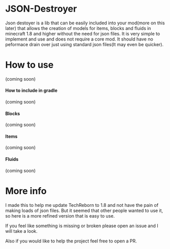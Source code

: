 # JSON-Destroyer

Json destoyer is a lib that can be easily included into your mod(more on this later) that allows the creation of models for items, blocks and fluids in minecraft 1.8 and higher without the need for json files.
It is very simple to implement and use and does not require a core mod. It should have no peformace drain over just using standard json files(It may even be quicker).

# How to use
(coming soon)
#### How to include in gradle
(coming soon)
#### Blocks
(coming soon)
#### Items
(coming soon)
####  Fluids
(coming soon)

# More info

I made this to help me update TechReborn to 1.8 and not have the pain of making loads of json files. But it seemed that other people wanted to use it, so here is a more refined version that is easy to use.

If you feel like something is missing or broken please open an issue and I will take a look.

Also if you would like to help the project feel free to open a PR.
